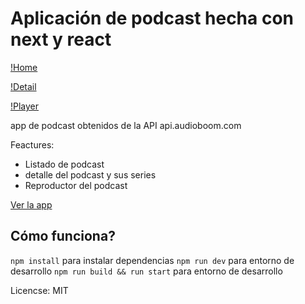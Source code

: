 # Aplicación de podcast hecha con next y react

[!Home](./.assest-readme/home.PNG)

[!Detail](./.assest-readme/posta.PNG)

[!Player](./.assest-readme/player.PNG)

app de podcast obtenidos de la API api.audioboom.com

Feactures:

* Listado de podcast
* detalle del podcast y sus series
* Reproductor del podcast


[Ver la app](https://podcastapp.ramirocalocardozo.now.sh/)

## Cómo funciona?

`npm install` para instalar dependencias
`npm run dev` para entorno de desarrollo
`npm run build && run start` para entorno de desarrollo

Licencse: MIT
